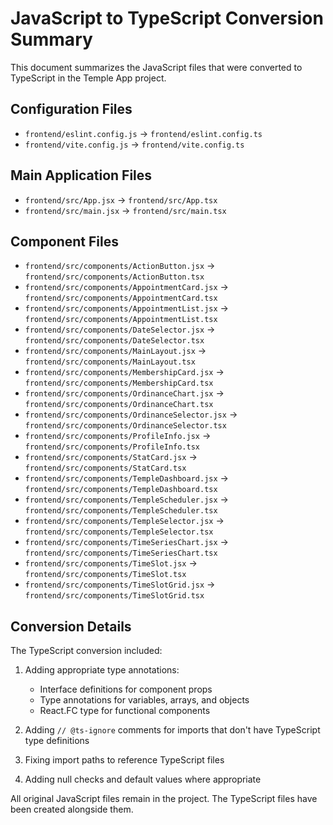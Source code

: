 # JavaScript to TypeScript Conversion Summary

This document summarizes the JavaScript files that were converted to TypeScript in the Temple App project.

## Configuration Files
- `frontend/eslint.config.js` → `frontend/eslint.config.ts`
- `frontend/vite.config.js` → `frontend/vite.config.ts`

## Main Application Files
- `frontend/src/App.jsx` → `frontend/src/App.tsx`
- `frontend/src/main.jsx` → `frontend/src/main.tsx`

## Component Files
- `frontend/src/components/ActionButton.jsx` → `frontend/src/components/ActionButton.tsx`
- `frontend/src/components/AppointmentCard.jsx` → `frontend/src/components/AppointmentCard.tsx`
- `frontend/src/components/AppointmentList.jsx` → `frontend/src/components/AppointmentList.tsx`
- `frontend/src/components/DateSelector.jsx` → `frontend/src/components/DateSelector.tsx`
- `frontend/src/components/MainLayout.jsx` → `frontend/src/components/MainLayout.tsx`
- `frontend/src/components/MembershipCard.jsx` → `frontend/src/components/MembershipCard.tsx`
- `frontend/src/components/OrdinanceChart.jsx` → `frontend/src/components/OrdinanceChart.tsx`
- `frontend/src/components/OrdinanceSelector.jsx` → `frontend/src/components/OrdinanceSelector.tsx`
- `frontend/src/components/ProfileInfo.jsx` → `frontend/src/components/ProfileInfo.tsx`
- `frontend/src/components/StatCard.jsx` → `frontend/src/components/StatCard.tsx`
- `frontend/src/components/TempleDashboard.jsx` → `frontend/src/components/TempleDashboard.tsx`
- `frontend/src/components/TempleScheduler.jsx` → `frontend/src/components/TempleScheduler.tsx`
- `frontend/src/components/TempleSelector.jsx` → `frontend/src/components/TempleSelector.tsx`
- `frontend/src/components/TimeSeriesChart.jsx` → `frontend/src/components/TimeSeriesChart.tsx`
- `frontend/src/components/TimeSlot.jsx` → `frontend/src/components/TimeSlot.tsx`
- `frontend/src/components/TimeSlotGrid.jsx` → `frontend/src/components/TimeSlotGrid.tsx`

## Conversion Details

The TypeScript conversion included:

1. Adding appropriate type annotations:
   - Interface definitions for component props
   - Type annotations for variables, arrays, and objects
   - React.FC type for functional components

2. Adding `// @ts-ignore` comments for imports that don't have TypeScript type definitions

3. Fixing import paths to reference TypeScript files

4. Adding null checks and default values where appropriate

All original JavaScript files remain in the project. The TypeScript files have been created alongside them.
